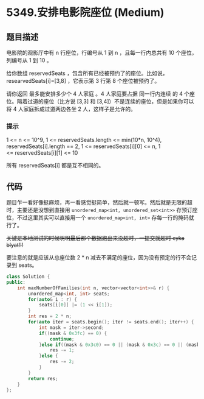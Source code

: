 # 5349.安排电影院座位 (Medium)

## 题目描述

电影院的观影厅中有 n 行座位，行编号从 1 到 n ，且每一行内总共有 10 个座位，列编号从 1 到 10 。

给你数组 reservedSeats ，包含所有已经被预约了的座位。比如说，researvedSeats[i]=[3,8] ，它表示第 3 行第 8 个座位被预约了。

请你返回 最多能安排多少个 4 人家庭 。4 人家庭要占据 同一行内连续 的 4 个座位。隔着过道的座位（比方说 [3,3] 和 [3,4]）不是连续的座位，但是如果你可以将 4 人家庭拆成过道两边各坐 2 人，这样子是允许的。

### 提示

1 <= n <= 10^9, 1 <= reservedSeats.length <= min(10*n, 10^4), reservedSeats[i].length == 2, 1 <= reservedSeats[i][0] <= n, 1 <= reservedSeats[i][1] <= 10

所有 reservedSeats[i] 都是互不相同的。

## 代码

题目乍一看好像挺麻烦，再一看感觉挺简单，然后就一顿写。然后就是无限的超时，主要还是没想到直接用 `unordered_map<int, unordered_set<int>>` 存预订座位，不过这里其实可以直接用一个 `unordered_map<int, int>` 存每一行的掩码就行了。

~~关键是本地测试的时候明明最后那个数据跑出来没超时，一提交就超时 cyka blyat!!!~~

要注意的就是应该从总座位数 2 * n 减去不满足的座位，因为没有预定的行不会记录到 seats。

```c++
class Solution {
public:
    int maxNumberOfFamilies(int n, vector<vector<int>>& r) {
        unordered_map<int, int> seats;
        for(auto& i : r) {
            seats[i[0]] |= (1 << i[1]);
        }
        int res = 2 * n;
        for(auto iter = seats.begin(); iter != seats.end(); iter++) {
            int mask = iter->second;
            if((mask & 0x3fc) == 0) {
                continue;
            }else if((mask & 0x3c0) == 0 || (mask & 0x3c) == 0 || (mask & 0xf0) == 0) {
                res -= 1;
            }else {
                res -= 2;
            }
        }
        return res;
    }
};
```